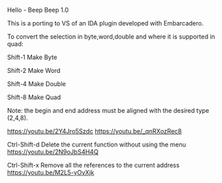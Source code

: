 Hello - Beep Beep 1.0

This is a porting to VS of an IDA plugin developed with Embarcadero.

To convert the selection in byte,word,double and where it is supported in quad:

Shift-1 Make Byte 

Shift-2 Make Word

Shift-4 Make Double 

Shift-8 Make Quad 

Note: the begin and end address must be aligned with the desired type (2,4,8).

https://youtu.be/2Y4Jro5Szdc
https://youtu.be/_qnRXozRec8


Ctrl-Shift-d  Delete the current function without using the menu https://youtu.be/2N9oJbS4H4Q

Ctrl-Shift-x  Remove all the references to the current address https://youtu.be/M2L5-yOvXjk




